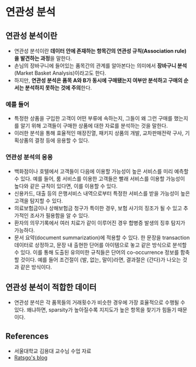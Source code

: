 # 연관성 분석

## 연관성 분석이란 <a id="1"></a>

* 연관성 분석이란 **데이터 안에 존재하는 항목간의 연관성 규칙\(Association rule\)을 발견하는 과정**을 말한다.
* 손님의 장바구니에 들어있는 품목간의 관계를 알아본다는 의미에서 **장바구니 분석**\(Market Basket Analysis\)이라고도 한다.
* 하지만, **연관성 분석은 품목 A와 B가 동시에 구매됐는지 여부만 분석하고 구매의 순서는 분석하지 못하는 것에 주의**한다.

### 예를 들어 <a id="1-1"></a>

* 특정한 상품을 구입한 고객이 어떤 부류에 속하는지, 그들이 왜 그런 구매를 했는지를 알기 위해 고객들이 구매한 상품에 대한 자료를 분석하는 것을 말한다.
* 이러한 분석을 통해 효율적인 매장진열, 패키지 상품의 개발, 교차판매전략 구사, 기획상품의 결정 등에 응용할 수 있다.

### 연관성 분석의 응용 <a id="1-2"></a>

* 백화점이나 호텔에서 고객들이 다음에 이용할 가능성이 높은 서비스를 미리 예측할 수 있다. 예를 들어, 룸 서비스를 이용한 고객들은 빨래 서비스를 이용할 가능성이 높다와 같은 규칙이 있다면, 이를 이용할 수 있다.
* 신용카드, 대출 등의 은행서비스 내역으로부터 특정한 서비스를 받을 가능성이 높은 고객을 탐지할 수 있다.
* 의료보험금이나 상해보험금 청구가 특이한 경우, 보험 사기의 징조가 될 수 있고 추가적인 조사가 필용함을 알 수 있다.
* 환자의 의무기록에서 여러 치료가 같이 이루어진 경우 합병증 발생의 징후 탐지가 가능하다.
* 문서 요약\(document summarization\)에 적용할 수 있다. 한 문장을 transaction 데이터로 상정하고, 문장 내 출현한 단어를 아이템으로 놓고 같은 방식으로 분석할 수 있다. 이를 통해 도출된 유의미한 규칙들은 단어의 co-occurrence 정보를 함축할 것이다. 예를 들어 조건절이 {발, 없는, 말이}라면, 결과절은 {간다}가 나오는 것과 같은 방식이다.

## 연관성 분석이 적합한 데이터

* 연관성 분석은 각 품목들의 거래횟수가 비슷한 경우에 가장 효율적으로 수행될 수 있다. 왜냐하면, sparsity가 높아질수록 지지도가 높은 항목을 찾기가 힘들기 때문이다.

## References

* 서울대학교 김용대 교수님 수업 자료
* [Ratsgo's blog](https://ratsgo.github.io/machine%20learning/2017/04/08/apriori/)


